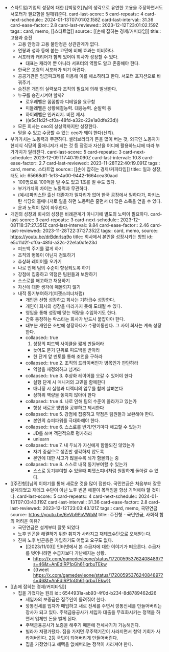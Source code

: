 - 스타트업/기업의 성장에 대한 [[박정호]]님의 생각으로 유연한 고용을 주장하면서도 서포터가 필요함을 일깨워준다.
  card-last-score:: 5
  card-repeats:: 4
  card-next-schedule:: 2024-01-13T07:01:02.158Z
  card-last-interval:: 31.36
  card-ease-factor:: 2.8
  card-last-reviewed:: 2023-12-12T23:01:02.159Z
  tags:: card, memo, [[스타트업]]
  source:: [[손에 잡히는 경제/커피타임]]
  title:: 고용과 승진
	- 고용 안정과 고용 불안정은 상관관계가 없다.
	- 연봉과 성과 등에 쏟는 고민에 비해 효과는 미비하다.
	- 서포터와 캐리어가 함께 있어야 회사가 성장할 수 있다.
		- 대표는 캐리어 뿐 아니라 서포터의 역할도 알고 존중해야 한다.
	- 한국은 고령의 서포터가 되기 어렵다.
	- 공공기관은 임금피크제를 이용해 이를 해소하려고 한다. 서포터 포지션으로 바꿔주기.
	- 승진은 개인의 실력보다 조직의 필요에 의해 발생한다.
	- 누구를 승진시켜야 할까?
		- 로우레벨은 꼼꼼함과 디테일을 요구함
		- 미들레벨은 상황해결능력. 대응능력. 순발력 등
		- 하이레벨은 인커리지. 비전 제시.
		- ((e5c11d2f-cf0a-48fd-a32c-22e1a0dfe23d))
	- 모든 회사는 ceo의 상상력까지만 성장한다.
	- 믿을 수 있고 수긍할 수 있는 ceo가 돼야 한다(신뢰).
- 부가가치는 노동력과 무관하다. 셀러브리티가 돈을 많이 버는 것, 외국인 노동자가 현지식 식당의 홀매니저가 되는 것 등 장점과 자산을 어디에 활용하느냐에 따라 부가가치가 달라진다. 
  card-last-score:: 5
  card-repeats:: 3
  card-next-schedule:: 2023-12-09T17:40:19.090Z
  card-last-interval:: 10.8
  card-ease-factor:: 2.7
  card-last-reviewed:: 2023-11-28T22:40:19.091Z
  tags:: card, memo, 스타트업
  source:: [[손에 잡히는 경제/커피타임]]
  title:: 일과 성장, 태도
  id:: 65668dff-1e13-4a00-9442-1664cea30aad
	- 100명으로 100억을 벌 수도 있고 1조를 벌 수도 있다.
	- 부가가치의 차이는 노동력과 무관하다.
	- (예시)파키스탄 출신 대졸자가 일자리가 없어 한국 공장에서 일하다가, 파키스탄 식당의 홀매니저로 일을 하면 노동력은 줄면서 더 많은 소득을 얻을 수 있다.
	- 운과 노력이 많이 좌우한다.
- 개인의 성장과 회사의 성장은 비례관계가 아니기에 별도의 노력이 필요하다.
  card-last-score:: 3
  card-repeats:: 3
  card-next-schedule:: 2023-12-08T18:37:27.351Z
  card-last-interval:: 9.84
  card-ease-factor:: 2.46
  card-last-reviewed:: 2023-11-28T22:37:27.352Z
  tags:: card, memo,
  source:: https://youtu.be/drBdnrlsq9o
  title:: 회사에서 본인을 성장시키는 방법
  id:: e5c11d2f-cf0a-48fd-a32c-22e1a0dfe23d
  * 피드백 주기를 짧게 하기 
  * 조직의 병목이 아닌지 검토하기
  * 추상화 레이어를 오가기
  * 나로 인해 팀의 수준이 향상되도록 하기 
  * 강점에 집중하고 약점은 팀원들과 보완하기
  * 스스로를 해고하고 채용하기
  * 자신에 대한 생각에 매몰되지 않기
  * 내적 동기부여하기(피젯스피너처럼)
	- 개인은 선형 성장하고 회사는 기하급수 성장한다.
	- 개인이 회사의 성장을 따라가지 못해 도태될 수 있다.
	- 영입을 통해 성장에 맞는 역량을 수입하기도 한다.
	- 간혹 등장하는 락스타는 회사가 반드시 붙잡아야 한다.
	- 대부분 개인은 초반에 성장하다가 수평이동한다. 그 사이 회사는 계속 성장한다.
	- collapsed:: true
	  1. 성장의 피드백 사이클을 짧게 만들어라
		- 늦어도 분기 단위로 피드백을 받아라
		- 한 단계 앞 멘토를 통해 조언을 구하라
	- collapsed:: true
	  2. 조직의 드라이버인가 병목인가 판단하라
		- 역할을 재정의하고 넘겨라
	- collapsed:: true
	  3. 추상화 레이어를 오갈 수 있어야 한다
		- 실행 단계 시 매니저의 고민을 함께한다
		- 매니징 시 실행과 디렉터의 업무를 함께 살펴본다
		- 상하위 역량을 놓치지 않아야 한다
	- collapsed:: true
	  4. 나로 인해 팀의 수준이 올라가고 있는가
		- 항상 새로운 방법을 공부하고 제시한다
	- collapsed:: true
	  5. 강점에 집중하고 약점은 팀원들과 보완해야 한다.
		- 본인의 슈퍼파워를 극대화해야 한다.
	- collapsed:: true
	  6. 스스로를 반기/연기마다 해고할 수 있는가
		- JD를 쓰며 객관적으로 평가하라
		- unlearn
	- collapsed:: true
	  7. 내 두뇌가 자신에게 함몰되진 않았는가
		- 자기 중심으로 생존만 생각하지 않도록
		- 본인에 대한 사고가 많을수록 뇌가 함몰되는 중
	- collapsed:: true
	  8. 스스로 내적 동기부여할 수 있는가
		- 스스로 동기부여할 수 있을때 피젯스피너처럼 원활하게 돌아갈 수 있다.
- [[주진형]]님의 이야기를 통해 새로운 것을 많이 접한다. 국민연금은 처음부터 잘못 설계되었고 재테크 수단이 아닌 노후 빈곤 해결이 목적임을 항상 기억해야 할 것이다.
  card-last-score:: 5
  card-repeats:: 4
  card-next-schedule:: 2024-01-13T07:03:43.119Z
  card-last-interval:: 31.36
  card-ease-factor:: 2.8
  card-last-reviewed:: 2023-12-12T23:03:43.121Z
  tags:: card, memo, 국민연금
  source:: https://youtu.be/6eVb9PoVWbM
  title:: 주진형 - 국민연금, 사회적 합의 어려운 이유?
	- 국민연금은 설계부터 잘못 되었다
	- 노후 빈곤을 해결하기 위한 취지가 사라지고 재테크수단으로 오해받는다.
	- 진짜 노후 빈곤층은 가입하기도 어렵고 요구도 없다.
		- [[2023/11/03]] 인터넷에서 본 수급자에 대한 이야기가 떠오른다. 수급자를 벗어나려면 수급자보다 가난해지는 상황.
			- https://x.com/gamedevleone/status/1720059537624084897?s=46&t=AnEdIRP1pGh61jqrbuTEkw
			- {{tweet https://x.com/gamedevleone/status/1720059537624084897?s=46&t=AnEdIRP1pGh61jqrbuTEkw}}
- [[손에 잡히는 경제/커피타임]]
	- 집을 가졌다는 원죄
	  id:: 6544931a-ab93-4f0d-b234-8d8789462d26
		- 세입자의 보증금은 집주인이 돌려줘야 한다.
		- 깡통전세를 업자가 매입하고 새로 전세를 주면서 깡통전세를 만들어버리는 장사가 되고 있다. 주택금융공사가 세입자 대출을 무효화시키는 정책을 하면서 업체만 돈을 벌게 된다.
		- 주택금융공사가 보증을 해주기 때문에 전세사기가 가능해진다.
		- 빌라가 저평가됐다. 집을 가지면 무주택기간이 사라지면서 청약 기회가 사라져버린다. 2등 국민이 되어버리게 만들어버린다.
		- 집을 가졌었다고 혜택을 없애버리는 정책이 사라져야 한다.